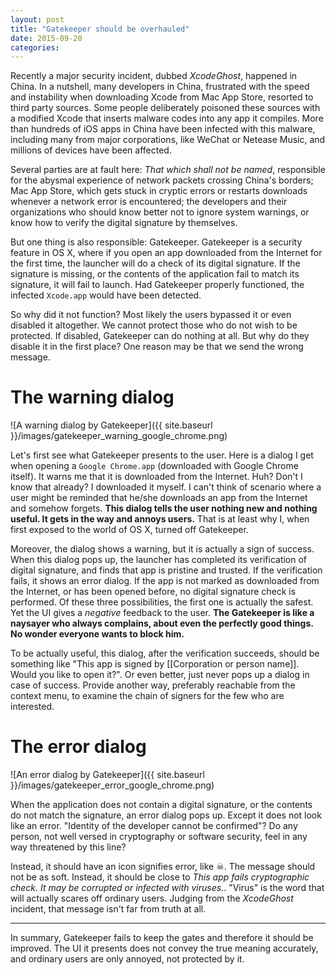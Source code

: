 ```yaml
---
layout: post
title: "Gatekeeper should be overhauled"
date: 2015-09-20
categories:
---
```


Recently a major security incident, dubbed *XcodeGhost*, happened in China. In a nutshell, many developers in China, frustrated with the speed and instability when downloading Xcode from Mac App Store, resorted to third party sources. Some people deliberately poisoned these sources with a modified Xcode that inserts malware codes into any app it compiles. More than hundreds of iOS apps in China have been infected with this malware, including many from major corporations, like WeChat or Netease Music, and millions of devices have been affected.

Several parties are at fault here: *That which shall not be named*, responsible for the abysmal experience of network packets crossing China's borders; Mac App Store, which gets stuck in cryptic errors or restarts downloads whenever a network error is encountered; the developers and their organizations who should know better not to ignore system warnings, or know how to verify the digital signature by themselves.

But one thing is also responsible: Gatekeeper. Gatekeeper is a security feature in OS X, where if you open an app downloaded from the Internet for the first time, the launcher will do a check of its digital signature. If the signature is missing, or the contents of the application fail to match its signature, it will fail to launch. Had Gatekeeper properly functioned, the infected `Xcode.app` would have been detected.

So why did it not function? Most likely the users bypassed it or even disabled it altogether. We cannot protect those who do not wish to be protected. If disabled, Gatekeeper can do nothing at all. But why do they disable it in the first place? One reason may be that we send the wrong message.

# The warning dialog

![A warning dialog by Gatekeeper]({{ site.baseurl }}/images/gatekeeper_warning_google_chrome.png)

Let's first see what Gatekeeper presents to the user. Here is a dialog I get when opening a `Google Chrome.app` (downloaded with Google Chrome itself). It warns me that it is downloaded from the Internet. Huh? Don't I know that already? I downloaded it myself. I can't think of scenario where a user might be reminded that he/she downloads an app from the Internet and somehow forgets. **This dialog tells the user nothing new and nothing useful. It gets in the way and annoys users.** That is at least why I, when first exposed to the world of OS X, turned off Gatekeeper.

Moreover, the dialog shows a warning, but it is actually a sign of success. When this dialog pops up, the launcher has completed its verification of digital signature, and finds that app is pristine and trusted. If the verification fails, it shows an error dialog. If the app is not marked as downloaded from the Internet, or has been opened before, no digital signature check is performed. Of these three possibilities, the first one is actually the safest. Yet the UI gives a *negative* feedback to the user. **The Gatekeeper is like a naysayer who always complains, about even the perfectly good things. No wonder everyone wants to block him.**

To be actually useful, this dialog, after the verification succeeds, should be something like "This app is signed by [[Corporation or person name]]. Would you like to open it?". Or even better, just never pops up a dialog in case of success. Provide another way, preferably reachable from the context menu, to examine the chain of signers for the few who are interested.

# The error dialog

![An error dialog by Gatekeeper]({{ site.baseurl }}/images/gatekeeper_error_google_chrome.png)

When the application does not contain a digital signature, or the contents do not match the signature, an error dialog pops up. Except it does not look like an error. "Identity of the developer cannot be confirmed"? Do any person, not well versed in cryptography or software security, feel in any way threatened by this line?

Instead, it should have an icon signifies error, like ☠. The message should not be as soft. Instead, it should be close to *This app fails cryptographic check. It may be corrupted or infected with viruses.*. "Virus" is the word that will actually scares off ordinary users. Judging from the *XcodeGhost* incident, that message isn't far from truth at all.

-------------------------------------------------------------------------

In summary, Gatekeeper fails to keep the gates and therefore it should be improved. The UI it presents does not convey the true meaning accurately, and ordinary users are only annoyed, not protected by it.


